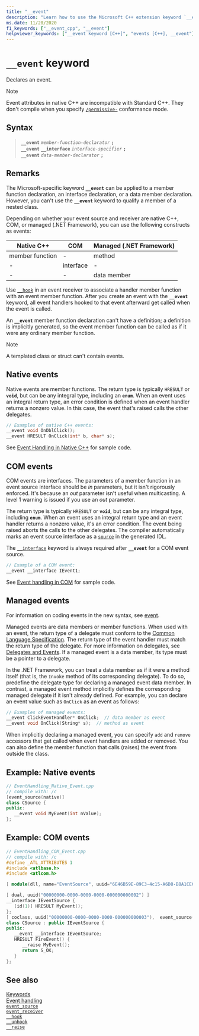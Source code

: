 ```yaml
---
title: "__event"
description: "Learn how to use the Microsoft C++ extension keyword `__event` for native event handling."
ms.date: 11/20/2020
f1_keywords: ["__event_cpp", "__event"]
helpviewer_keywords: ["__event keyword [C++]", "events [C++], __event"]
---
```

# `__event` keyword

Declares an event.

> [!NOTE]
> Event attributes in native C++ are incompatible with Standard C++. They don't compile when you specify [`/permissive-`](../build/reference/permissive-standards-conformance.md) conformance mode.

## Syntax

> **`__event`** *`member-function-declarator`* **`;`**\
> **`__event`** **`__interface`** *`interface-specifier`* **`;`**\
> **`__event`** *`data-member-declarator`* **`;`**

## Remarks

The Microsoft-specific keyword **`__event`** can be applied to a member function declaration, an interface declaration, or a data member declaration. However, you can't use the **`__event`** keyword to qualify a member of a nested class.

Depending on whether your event source and receiver are native C++, COM, or managed (.NET Framework), you can use the following constructs as events:

| Native C++ | COM | Managed (.NET Framework) |
|--|--|--|
| member function | - | method |
| - | interface | - |
| - | - | data member |

Use [`__hook`](../cpp/hook.md) in an event receiver to associate a handler member function with an event member function. After you create an event with the **`__event`** keyword, all event handlers hooked to that event afterward get called when the event is called.

An **`__event`** member function declaration can't have a definition; a definition is implicitly generated, so the event member function can be called as if it were any ordinary member function.

> [!NOTE]
> A templated class or struct can't contain events.

## Native events

Native events are member functions. The return type is typically `HRESULT` or **`void`**, but can be any integral type, including an **`enum`**. When an event uses an integral return type, an error condition is defined when an event handler returns a nonzero value. In this case, the event that's raised calls the other delegates.

```cpp
// Examples of native C++ events:
__event void OnDblClick();
__event HRESULT OnClick(int* b, char* s);
```

See [Event Handling in Native C++](../cpp/event-handling-in-native-cpp.md) for sample code.

## COM events

COM events are interfaces. The parameters of a member function in an event source interface should be *in* parameters, but it isn't rigorously enforced. It's because an *out* parameter isn't useful when multicasting. A level 1 warning is issued if you use an *out* parameter.

The return type is typically `HRESULT` or **`void`**, but can be any integral type, including **`enum`**. When an event uses an integral return type and an event handler returns a nonzero value, it's an error condition. The event being raised aborts the calls to the other delegates. The compiler automatically marks an event source interface as a [`source`](../windows/attributes/source-cpp.md) in the generated IDL.

The [`__interface`](../cpp/interface.md) keyword is always required after **`__event`** for a COM event source.

```cpp
// Example of a COM event:
__event __interface IEvent1;
```

See [Event handling in COM](../cpp/event-handling-in-com.md) for sample code.

## Managed events

For information on coding events in the new syntax, see [event](../extensions/event-cpp-component-extensions.md).

Managed events are data members or member functions. When used with an event, the return type of a delegate must conform to the [Common Language Specification](/dotnet/standard/language-independence-and-language-independent-components). The return type of the event handler must match the return type of the delegate. For more information on delegates, see [Delegates and Events](../dotnet/dotnet-programming-with-cpp-cli-visual-cpp.md). If a managed event is a data member, its type must be a pointer to a delegate.

In the .NET Framework, you can treat a data member as if it were a method itself (that is, the `Invoke` method of its corresponding delegate). To do so, predefine the delegate type for declaring a managed event data member. In contrast, a managed event method implicitly defines the corresponding managed delegate if it isn't already defined. For example, you can declare an event value such as `OnClick` as an event as follows:

```cpp
// Examples of managed events:
__event ClickEventHandler* OnClick;  // data member as event
__event void OnClick(String* s);  // method as event
```

When implicitly declaring a managed event, you can specify `add` and `remove` accessors that get called when event handlers are added or removed. You can also define the member function that calls (raises) the event from outside the class.

## Example: Native events

```cpp
// EventHandling_Native_Event.cpp
// compile with: /c
[event_source(native)]
class CSource {
public:
   __event void MyEvent(int nValue);
};
```

## Example: COM events

```cpp
// EventHandling_COM_Event.cpp
// compile with: /c
#define _ATL_ATTRIBUTES 1
#include <atlbase.h>
#include <atlcom.h>

[ module(dll, name="EventSource", uuid="6E46B59E-89C3-4c15-A6D8-B8A1CEC98830") ];

[ dual, uuid("00000000-0000-0000-0000-000000000002") ]
__interface IEventSource {
   [id(1)] HRESULT MyEvent();
};
[ coclass, uuid("00000000-0000-0000-0000-000000000003"),  event_source(com) ]
class CSource : public IEventSource {
public:
   __event __interface IEventSource;
   HRESULT FireEvent() {
      __raise MyEvent();
      return S_OK;
   }
};
```

## See also

[Keywords](../cpp/keywords-cpp.md)\
[Event handling](../cpp/event-handling.md)\
[`event_source`](../windows/attributes/event-source.md)\
[`event_receiver`](../windows/attributes/event-receiver.md)\
[`__hook`](../cpp/hook.md)\
[`__unhook`](../cpp/unhook.md)\
[`__raise`](../cpp/raise.md)
